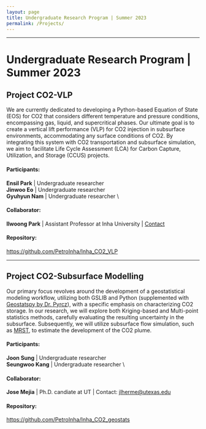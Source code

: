 ```yaml
---
layout: page
title: Undergraduate Research Program | Summer 2023
permalink: /Projects/
---
```


---------------------------
# Undergraduate Research Program | Summer 2023
## Project CO2-VLP
We are currently dedicated to developing a Python-based Equation of State (EOS) for CO2 that considers different temperature and pressure conditions, encompassing gas, liquid, and supercritical phases. Our ultimate goal is to create a vertical lift performance (VLP) for CO2 injection in subsurface environments, accommodating any surface conditions of CO2. By integrating this system with CO2 transportation and subsurface simulation, we aim to facilitate Life Cycle Assessment (LCA) for Carbon Capture, Utilization, and Storage (CCUS) projects.

#### Participants: 
**Ensil Park** | Undergraduate researcher \
**Jinwoo Eo** | Undergraduate researcher  \
**Gyuhyun Nam** | Undergraduate researcher \

#### Collaborator: 
**Ilwoong Park** | Assistant Professor at Inha University | [Contact](https://iwpark.creatorlink.net/) 

#### Repository:
https://github.com/PetroInha/Inha_CO2_VLP


---------------------------
## Project CO2-Subsurface Modelling
Our primary focus revolves around the development of a geostatistical modeling workflow, utilizing both GSLIB and Python (supplemented with [Geostatspy by Dr. Pyrcz](https://github.com/GeostatsGuy/GeostatsPy)), with a specific emphasis on characterizing CO2 storage. In our research, we will explore both Kriging-based and Multi-point statistics methods, carefully evaluating the resulting uncertainty in the subsurface. Subsequently, we will utilize subsurface flow simulation, such as [MRST](https://www.sintef.no/projectweb/mrst/), to estimate the development of the CO2 plume.

#### Participants: 
**Joon Sung** | Undergraduate researcher \
**Seungwoo Kang** | Undergraduate researcher \

#### Collaborator: 
**Jose Mejia** | Ph.D. candiate at UT | Contact: jlherme@utexas.edu 
#### Repository:
https://github.com/PetroInha/Inha_CO2_geostats